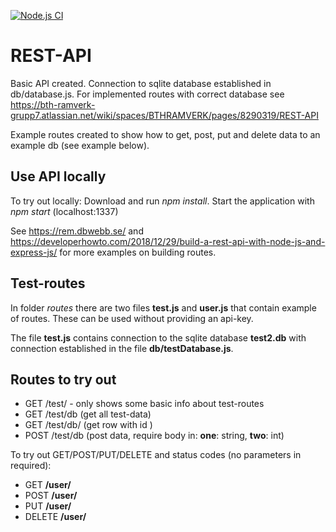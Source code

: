 [![Node.js CI](https://github.com/BTH-Scooter-Project/api/actions/workflows/node.js.yml/badge.svg)](https://github.com/BTH-Scooter-Project/api/actions/workflows/node.js.yml)

REST-API
==========
Basic API created. Connection to sqlite database established in db/database.js. For implemented routes
with correct database see https://bth-ramverk-grupp7.atlassian.net/wiki/spaces/BTHRAMVERK/pages/8290319/REST-API

Example routes created to show how to get, post, put and delete data to an example db (see example below).

Use API locally
-------------
To try out locally: Download and run *npm install*. Start the application with *npm start* (localhost:1337)

See https://rem.dbwebb.se/ and https://developerhowto.com/2018/12/29/build-a-rest-api-with-node-js-and-express-js/ for more examples on building routes.

Test-routes
-------------
In folder *routes* there are two files **test.js** and **user.js** that contain example of routes. These
can be used without providing an api-key.

The file **test.js** contains connection to the sqlite database **test2.db** with connection
established in the file **db/testDatabase.js**.

Routes to try out
------------------
- GET /test/ - only shows some basic info about test-routes
- GET /test/db (get all test-data)
- GET /test/db/<id> (get row with id <id>)
- POST /test/db (post data, require body in: **one**: string, **two**: int)

To try out GET/POST/PUT/DELETE and status codes (no parameters in required):
- GET **/user/**
- POST **/user/**
- PUT **/user/**
- DELETE **/user/**
